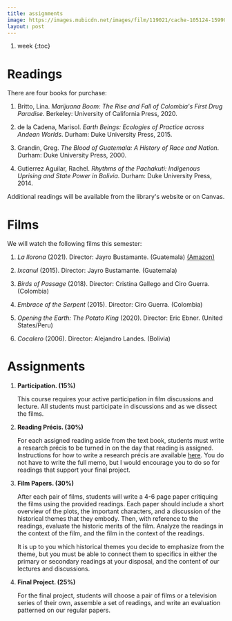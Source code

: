 ```yaml
---
title: assignments
image: https://images.mubicdn.net/images/film/119021/cache-105124-1599079162/image-w1280.jpg
layout: post
---
```


1. week
{:toc}

# Readings

There are four books for purchase:

1. Britto, Lina. *Marijuana Boom: The Rise and Fall of Colombia's First Drug
   Paradise*. Berkeley: University of California Press, 2020.

1. de la Cadena, Marisol. *Earth Beings: Ecologies of Practice across Andean
   Worlds*. Durham: Duke University Press, 2015.

2. Grandin, Greg. *The Blood of Guatemala: A History of Race and Nation*.
   Durham: Duke University Press, 2000.

2. Gutierrez Aguilar, Rachel. *Rhythms of the Pachakuti: Indigenous Uprising
   and State Power in Bolivia*. Durham: Duke University Press, 2014.

Additional readings will be available from the library's website or on Canvas.

# Films

We will watch the following films this semester:

1. *La llorona* (2021). Director: Jayro Bustamante.  (Guatemala)
   [(Amazon)](https://www.amazon.com/Llorona-Mar%C3%ADa-Mercedes-Coroy/dp/B08WH6DDBM/ref=sr_1_5?crid=Y5LJM322PITW&keywords=la+llorona+film&qid=1641391086&sprefix=la+llorona+film%2Caps%2C78&sr=8-5)

2. *Ixcanul* (2015). Director: Jayro Bustamante. (Guatemala)  

3. *Birds of Passage* (2018). Director: Cristina Gallego and Ciro Guerra.
   (Colombia)

4. *Embrace of the Serpent* (2015). Director: Ciro Guerra. (Colombia)

5. *Opening the Earth: The Potato King* (2020). Director: Eric Ebner. (United
   States/Peru)

6. *Cocalero* (2006). Director: Alejandro Landes. (Bolivia)

# Assignments


1. **Participation. (15%)**

   This course requires your active participation in film
   discussions and lecture. All students must participate in discussions
   and as we dissect the films.

2. **Reading Précis. (30%)**
   
   For each assigned reading aside from the text book, students must write
   a research précis to be turned in on the day that reading is assigned.
   Instructions for how to write a research précis are available
   [here](https://chadblack.net/LatAmSport2019/memo/). You do not have to
   write the full memo, but I would encourage you to do so for readings
   that support your final project.

3. **Film Papers. (30%)**
   
   After each pair of films, students will write a 4-6
   page paper critiquing the films using the provided readings. Each paper
   should include a short overview of the plots, the important characters,
   and a discussion of the historical themes that they embody. Then, with
   reference to the readings, evaluate the historic merits of the film.
   Analyze the readings in the context of the film, and the film in the
   context of the readings.

   It is up to you which historical themes you decide to emphasize from
   the theme, but you must be able to connect them to specifics in either
   the primary or secondary readings at your disposal, and the content of
   our lectures and discussions.

4. **Final Project. (25%)**

   For the final project, students will choose a pair of films or
   a television series of their own, assemble a set of readings, and write
   an evaluation patterned on our regular papers.

